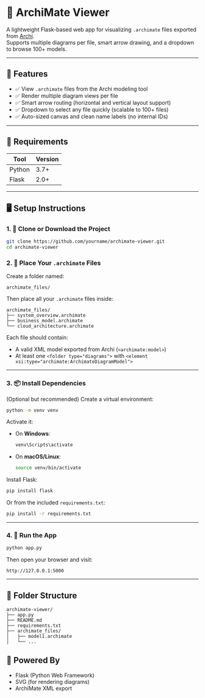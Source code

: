 # 📘 ArchiMate Viewer

A lightweight Flask-based web app for visualizing `.archimate` files exported from [Archi](https://www.archimatetool.com/).  
Supports multiple diagrams per file, smart arrow drawing, and a dropdown to browse 100+ models.

---

## 📂 Features

- ✅ View `.archimate` files from the Archi modeling tool  
- ✅ Render multiple diagram views per file  
- ✅ Smart arrow routing (horizontal and vertical layout support)  
- ✅ Dropdown to select any file quickly (scalable to 100+ files)  
- ✅ Auto-sized canvas and clean name labels (no internal IDs)

---

## 🧰 Requirements

| Tool   | Version |
|--------|---------|
| Python | 3.7+    |
| Flask  | 2.0+    |

---

## 🖥️ Setup Instructions

### 1. 🔽 Clone or Download the Project

```bash
git clone https://github.com/yourname/archimate-viewer.git
cd archimate-viewer
```

### 2. 📁 Place Your `.archimate` Files

Create a folder named:

```
archimate_files/
```

Then place all your `.archimate` files inside:

```
archimate_files/
├── system_overview.archimate
├── business_model.archimate
└── cloud_architecture.archimate
```

Each file should contain:
- A valid XML model exported from Archi (`<archimate:model>`)
- At least one `<folder type="diagrams">` with `<element xsi:type="archimate:ArchimateDiagramModel">`

---

### 3. 📦 Install Dependencies

(Optional but recommended) Create a virtual environment:

```bash
python -m venv venv
```

Activate it:

- On **Windows**:
  ```bash
  venv\Scripts\activate
  ```

- On **macOS/Linux**:
  ```bash
  source venv/bin/activate
  ```

Install Flask:

```bash
pip install flask
```

Or from the included `requirements.txt`:

```bash
pip install -r requirements.txt
```

---

### 4. 🚀 Run the App

```bash
python app.py
```

Then open your browser and visit:

```
http://127.0.0.1:5000
```

---

## 📁 Folder Structure

```
archimate-viewer/
├── app.py
├── README.md
├── requirements.txt
├── archimate_files/
│   ├── model1.archimate
│   └── ...
```


## 🧠 Powered By

- Flask (Python Web Framework)
- SVG (for rendering diagrams)
- ArchiMate XML export
